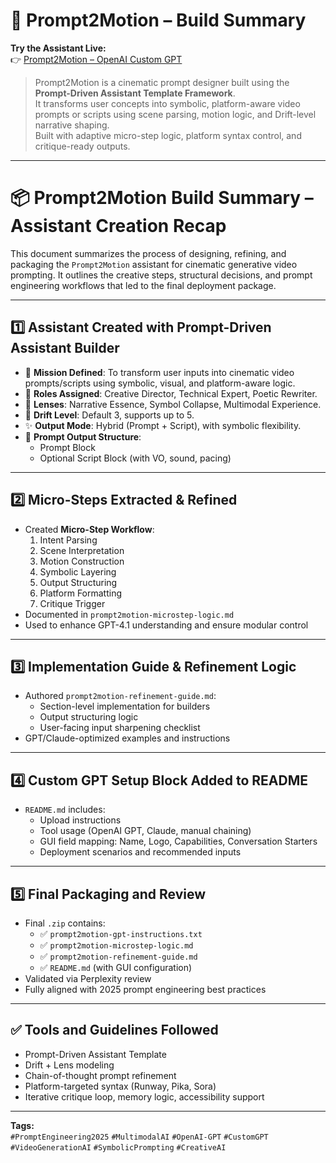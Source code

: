 # 🧠 Prompt2Motion – Build Summary

**Try the Assistant Live:**  
👉 [Prompt2Motion – OpenAI Custom GPT](https://chatgpt.com/g/g-68637da1ecfc819190cf6c6e361d2c3d-prompt-driven-ai-assistant-generator)

> Prompt2Motion is a cinematic prompt designer built using the **Prompt-Driven Assistant Template Framework**.  
> It transforms user concepts into symbolic, platform-aware video prompts or scripts using scene parsing, motion logic, and Drift-level narrative shaping.  
> Built with adaptive micro-step logic, platform syntax control, and critique-ready outputs.

------

# 📦 Prompt2Motion Build Summary – Assistant Creation Recap

This document summarizes the process of designing, refining, and packaging the `Prompt2Motion` assistant for cinematic generative video prompting. It outlines the creative steps, structural decisions, and prompt engineering workflows that led to the final deployment package.

---

## 1️⃣ Assistant Created with Prompt-Driven Assistant Builder

- 🎯 **Mission Defined**: To transform user inputs into cinematic video prompts/scripts using symbolic, visual, and platform-aware logic.
- 🧠 **Roles Assigned**: Creative Director, Technical Expert, Poetic Rewriter.
- 🔭 **Lenses**: Narrative Essence, Symbol Collapse, Multimodal Experience.
- 🌊 **Drift Level**: Default 3, supports up to 5.
- ✨ **Output Mode**: Hybrid (Prompt + Script), with symbolic flexibility.
- 🧱 **Prompt Output Structure**:
  - Prompt Block
  - Optional Script Block (with VO, sound, pacing)

---

## 2️⃣ Micro-Steps Extracted & Refined

- Created **Micro-Step Workflow**:
  1. Intent Parsing
  2. Scene Interpretation
  3. Motion Construction
  4. Symbolic Layering
  5. Output Structuring
  6. Platform Formatting
  7. Critique Trigger
- Documented in `prompt2motion-microstep-logic.md`
- Used to enhance GPT-4.1 understanding and ensure modular control

---

## 3️⃣ Implementation Guide & Refinement Logic

- Authored `prompt2motion-refinement-guide.md`:
  - Section-level implementation for builders
  - Output structuring logic
  - User-facing input sharpening checklist
- GPT/Claude-optimized examples and instructions

---

## 4️⃣ Custom GPT Setup Block Added to README

- `README.md` includes:
  - Upload instructions
  - Tool usage (OpenAI GPT, Claude, manual chaining)
  - GUI field mapping: Name, Logo, Capabilities, Conversation Starters
  - Deployment scenarios and recommended inputs

---

## 5️⃣ Final Packaging and Review

- Final `.zip` contains:
  - ✅ `prompt2motion-gpt-instructions.txt`
  - ✅ `prompt2motion-microstep-logic.md`
  - ✅ `prompt2motion-refinement-guide.md`
  - ✅ `README.md` (with GUI configuration)
- Validated via Perplexity review
- Fully aligned with 2025 prompt engineering best practices

---

## ✅ Tools and Guidelines Followed

- Prompt-Driven Assistant Template
- Drift + Lens modeling
- Chain-of-thought prompt refinement
- Platform-targeted syntax (Runway, Pika, Sora)
- Iterative critique loop, memory logic, accessibility support

---

**Tags:**  
`#PromptEngineering2025` `#MultimodalAI` `#OpenAI-GPT` `#CustomGPT` `#VideoGenerationAI` `#SymbolicPrompting` `#CreativeAI`

